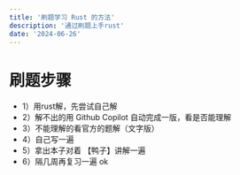 ```yaml
---
title: '刷题学习 Rust 的方法'
description: '通过刷题上手rust'
date: '2024-06-26'
---
```


# 刷题步骤
- 1）用rust解，先尝试自己解
- 2）解不出的用 Github Copilot 自动完成一版，看是否能理解
- 3）不能理解的看官方的题解（文字版）
- 4）自己写一遍
- 5）拿出本子对着 【鸭子】讲解一遍
- 6）隔几周再复习一遍 ok